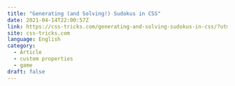 ```yaml
---
title: "Generating (and Solving!) Sudokus in CSS"
date: 2021-04-14T22:00:57Z
link: https://css-tricks.com/generating-and-solving-sudokus-in-css/?utm_medium=RSS&utm_source=news.12bit.vn
site: css-tricks.com
language: English
category:
  - Article
  - custom properties
  - game
draft: false
---
```

